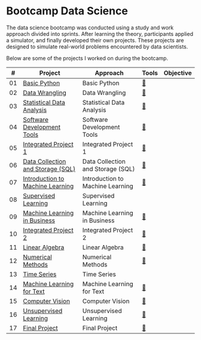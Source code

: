 # Bootcamp Data Science
The data science bootcamp was conducted using a study and work approach divided into sprints. After learning the theory, participants applied a simulator, and finally developed their own projects. These projects are designed to simulate real-world problems encountered by data scientists.

Below are some of the projects I worked on during the bootcamp.

| # | Project  | Approach  | Tools  | Objective |
|---|-----------|------------|-------|-----------|
|01|[Basic Python](https://github.com/DAlv22/bootcamp-data-science/blob/main/project_1/project_1.ipynb)|Basic Python |[👥](./Roadmap/01%20-%20OPERADORES%20Y%20ESTRUCTURAS%20DE%20CONTROL/)
|02|[Data Wrangling](https://github.com/DAlv22/bootcamp-data-science/blob/main/project_2/project_2.ipynb)|Data Wrangling |[👥](./Roadmap/02%20-%20FUNCIONES%20Y%20ALCANCE/)
|03|[Statistical Data Analysis](link)|Statistical Data Analysis |[👥](./Roadmap/03%20-%20ESTRUCTURAS%20DE%20DATOS/)
|04|[Software Development Tools](link)|Software Development Tools |[👥](./Roadmap/04%20-%20CADENAS%20DE%20CARACTERES/)
|05|[Integrated Project 1](link)|Integrated Project 1 |[👥](./Roadmap/05%20-%20VALOR%20Y%20REFERENCIA/)
|06|[Data Collection and Storage (SQL)](link)|Data Collection and Storage (SQL) |[👥](./Roadmap/06%20-%20RECURSIVIDAD/)
|07|[Introduction to Machine Learning](link)|Introduction to Machine Learning |[👥](./Roadmap/08%20-%20CLASES/)
|08|[Supervised Learning](link)|Supervised Learning | |
|09|[Machine Learning in Business](link)|Machine Learning in Business |[👥](./Roadmap/10%20-%20EXCEPCIONES/)
|10|[Integrated Project 2](link)|Integrated Project 2 |[👥](./Roadmap/11%20-%20MANEJO%20DE%20FICHEROS/)
|11|[Linear Algebra](link)|Linear Algebra |[👥](./Roadmap/12%20-%20JSON%20Y%20XML/)
|12|[Numerical Methods](link)|Numerical Methods |[👥](./Roadmap/13%20-%20PRUEBAS%20UNITARIAS/)
|13|[Time Series](link)|Time Series | |
|14|[Machine Learning for Text](link)|Machine Learning for Text |[👥](./Roadmap/15%20-%20ASINCRONÍA/)
|15|[Computer Vision](link)|Computer Vision |[👥](./Roadmap/15%20-%20ASINCRONÍA/)
|16|[Unsupervised Learning](link)|Unsupervised Learning |[👥](./Roadmap/15%20-%20ASINCRONÍA/)
|17|[Final Project](link)|Final Project |[👥](./Roadmap/15%20-%20ASINCRONÍA/)
